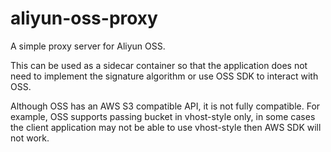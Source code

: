 # aliyun-oss-proxy

A simple proxy server for Aliyun OSS.

This can be used as a sidecar container so that the application
does not need to implement the signature algorithm or use OSS SDK to interact with OSS.

Although OSS has an AWS S3 compatible API, it is not fully compatible. For example, OSS supports passing bucket in vhost-style only, in some cases the client application may not be able to
use vhost-style then AWS SDK will not work.
